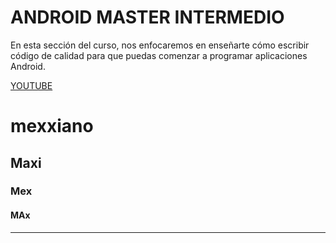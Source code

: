 # ANDROID MASTER INTERMEDIO

<p align="center">

En esta sección del curso, nos enfocaremos en enseñarte cómo escribir código de calidad para  que puedas comenzar a programar aplicaciones Android.


[YOUTUBE](https://youtube.com)

# mexxiano
## Maxi
### Mex
#### MAx

---



</p>
